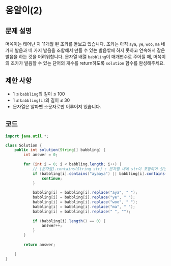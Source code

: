 # 옹알이(2)

## 문제 설명
머쓱이는 태어난 지 11개월 된 조카를 돌보고 있습니다. 조카는 아직 `aya`, `ye`, `woo`, `ma` 네 가지 발음과 네 가지 발음을 조합해서 만들 수 있는 발음밖에 하지 못하고 연속해서 같은 발음을 하는 것을 어려워합니다. 문자열 배열 `babbling`이 매개변수로 주어질 때, 머쓱이의 조카가 발음할 수 있는 단어의 개수를 return하도록 `solution` 함수를 완성해주세요.

## 제한 사항
- 1 ≤ `babbling`의 길이 ≤ 100
- 1 ≤ `babbling[i]`의 길이 ≤ 30
- 문자열은 알파벳 소문자로만 이루어져 있습니다.

## 코드
```java
import java.util.*;

class Solution {
    public int solution(String[] babbling) {
        int answer = 0;
        
        for (int i = 0; i < babbling.length; i++) {
            // [문자열].contains(String str) : 문자열 내에 str이 포함되어 있는지 검사 후 true OR false 반환
            if (babbling[i].contains("ayaaya") || babbling[i].contains("yeye") || babbling[i].contains("woowoo") || babbling[i].contains("mama")) {
                continue;
            }
            
            babbling[i] = babbling[i].replace("aya", " ");
            babbling[i] = babbling[i].replace("ye", " ");
            babbling[i] = babbling[i].replace("woo", " ");
            babbling[i] = babbling[i].replace("ma", " ");
            babbling[i] = babbling[i].replace(" ", "");
            
            if (babbling[i].length() == 0) {
                answer++;
            }
        }
        
        return answer;
    
    }
}
```